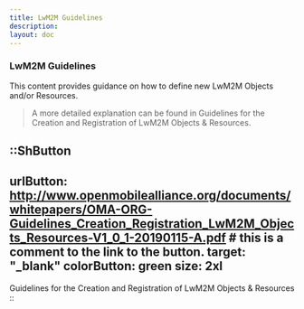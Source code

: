 ```yaml
---
title: LwM2M Guidelines
description:
layout: doc
---
```


### LwM2M Guidelines

This content provides guidance on how to define new LwM2M Objects and/or Resources.

>A more detailed explanation can be found in Guidelines for the Creation and Registration of LwM2M Objects & Resources. 

::ShButton
---
urlButton: http://www.openmobilealliance.org/documents/whitepapers/OMA-ORG-Guidelines_Creation_Registration_LwM2M_Objects_Resources-V1_0_1-20190115-A.pdf # this is a comment to the link to the button.
target: "_blank"
colorButton: green
size: 2xl 
---

Guidelines for the Creation and Registration of LwM2M Objects & Resources
::

